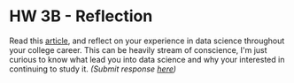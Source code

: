 

#  HW 3B - Reflection

Read this [article](https://www.thinkful.com/blog/what-is-data-science/), and reflect on your experience in data science throughout your college career. This can be heavily stream of conscience, I'm just curious to know what lead you into data science and why your interested in continuing to study it. *(Submit response [here](https://forms.gle/4Rschc63o4rXSbpT9))*



